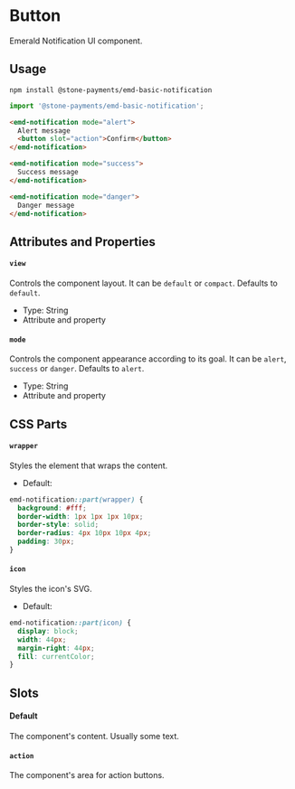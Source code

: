 # Button

Emerald Notification UI component.

## Usage

```
npm install @stone-payments/emd-basic-notification
```

```js
import '@stone-payments/emd-basic-notification';
```

```html
<emd-notification mode="alert">
  Alert message
  <button slot="action">Confirm</button>
</emd-notification>

<emd-notification mode="success">
  Success message
</emd-notification>

<emd-notification mode="danger">
  Danger message
</emd-notification>
```

## Attributes and Properties

#### `view`

Controls the component layout. It can be `default` or `compact`. Defaults to `default`.

- Type: String
- Attribute and property

#### `mode`

Controls the component appearance according to its goal. It can be `alert`, `success` or `danger`. Defaults to `alert`.

- Type: String
- Attribute and property

## CSS Parts

#### `wrapper`

Styles the element that wraps the content.

- Default:

```css
emd-notification::part(wrapper) {
  background: #fff;
  border-width: 1px 1px 1px 10px;
  border-style: solid;
  border-radius: 4px 10px 10px 4px;
  padding: 30px;
}
```

#### `icon`

Styles the icon's SVG.

- Default:

```css
emd-notification::part(icon) {
  display: block;
  width: 44px;
  margin-right: 44px;
  fill: currentColor;
}
```

## Slots

#### Default

The component's content. Usually some text.

#### `action`

The component's area for action buttons.
